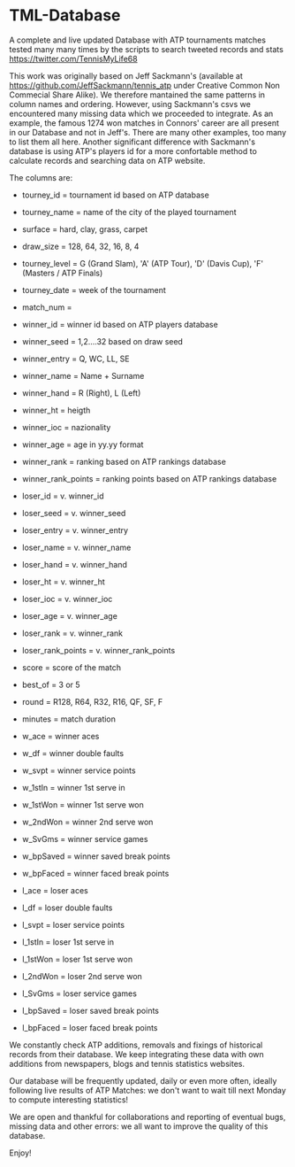 # TML-Database
A complete and live updated Database with ATP tournaments matches
tested many many times by the scripts to search tweeted records and
stats https://twitter.com/TennisMyLife68

This work was originally based on Jeff Sackmann's (available at
https://github.com/JeffSackmann/tennis_atp under Creative Common Non
Commecial Share Alike). We therefore mantained the same patterns in
column names and ordering. However, using Sackmann's csvs we
encountered many missing data which we proceeded to integrate. As an
example, the famous 1274 won matches in Connors' career are all
present in our Database and not in Jeff's. There are many other
examples, too many to list them all here. Another significant
difference with Sackmann's database is using ATP's players id for a
more confortable method to calculate records and searching data on ATP
website.

The columns are:

* tourney_id = tournament id based on ATP database

* tourney_name = name of the city of the played tournament

* surface = hard, clay, grass, carpet

* draw_size = 128, 64, 32, 16, 8, 4

* tourney_level = G (Grand Slam), 'A' (ATP Tour), 'D' (Davis Cup), 'F' (Masters / ATP Finals)

* tourney_date = week of the tournament

* match_num = 

* winner_id = winner id based on ATP players database

* winner_seed = 1,2....32 based on draw seed

* winner_entry = Q, WC, LL, SE

* winner_name = Name + Surname

* winner_hand = R (Right), L (Left)

* winner_ht = heigth

* winner_ioc = nazionality

* winner_age = age in yy.yy format

* winner_rank = ranking based on ATP rankings database

* winner_rank_points = ranking points based on ATP rankings database

* loser_id = v. winner_id

* loser_seed = v. winner_seed

* loser_entry = v. winner_entry

* loser_name = v. winner_name

* loser_hand = v. winner_hand

* loser_ht = v. winner_ht

* loser_ioc = v. winner_ioc 

* loser_age = v. winner_age

* loser_rank = v. winner_rank

* loser_rank_points = v. winner_rank_points

* score = score of the match

* best_of = 3 or 5

* round = R128, R64, R32, R16, QF, SF, F 

* minutes = match duration

* w_ace = winner aces

* w_df = winner double faults

* w_svpt = winner service points

* w_1stIn = winner 1st serve in

* w_1stWon = winner 1st serve won

* w_2ndWon = winner 2nd serve won

* w_SvGms = winner service games

* w_bpSaved = winner saved break points

* w_bpFaced = winner faced break points

* l_ace = loser aces

* l_df = loser double faults

* l_svpt = loser service points

* l_1stIn = loser 1st serve in

* l_1stWon = loser 1st serve won

* l_2ndWon = loser 2nd serve won

* l_SvGms = loser service games

* l_bpSaved = loser saved break points

* l_bpFaced = loser faced break points

We constantly check ATP additions, removals and fixings of historical
records from their database. We keep integrating these data with own
additions from newspapers, blogs and tennis statistics websites.

Our database will be frequently updated, daily or even more often,
ideally following live results of ATP Matches: we don't want to wait
till next Monday to compute interesting statistics!

We are open and thankful for collaborations and reporting of eventual
bugs, missing data and other errors: we all want to improve the
quality of this database.

Enjoy!
